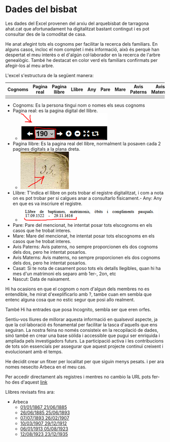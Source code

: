 # Dades del bisbat

Les dades del Excel provenen del arxiu del arquebisbat de tarragona ahat.cat que afortunadament ha digitalitzat bastant contingut i es pot consultar des de la comoditat de casa. 

He anat afegint tots els cognoms per facilitar la recerca dels familiars. En alguns casos, incloc el nom complet i més informació, això és perquè han despertat el meu interès o el d'algún col·laborador en la recerca de l'arbre genealògic. També he destacat en color verd els familiars confirmats per afegir-los al meu arbre.

L'excel s'estructura de la següent manera:


| Cognoms  | Pagina real | Pagina llibre | Llibre | Any | Pare | Mare | Avis Paterns | Avis Materns | Casat | Nascut | 
| -------- | ----------- | ------------- | ------ | --- | ---- | ---- | ------------ | ------------ | ----- | ------ |
|          |             |               |        |     |      |      |              |              |       |        | 

- Cognoms: Es la persona tingui nom o nomes els seus cognoms
- Pagina real: es la pagina digital del llibre.
  - ![pagina](https://github.com/arbreFamiliar/DadesGenerals/blob/master/Bisbats/Catalunya/Tarragona/guia/pagina.PNG)
- Pagina llibre: Es la pagina real del llibre, normalment la posaven cada 2 pagines digitals a la plana dreta.
  - ![pagina real](https://github.com/arbreFamiliar/DadesGenerals/blob/master/Bisbats/Catalunya/Tarragona/guia/paginar.PNG)
- Llibre: T'indica el llibre on pots trobar el registre digitalitzat, i com a nota on es pot trobar per si calgues anar a consultarlo fisicament.- Any: Any en que es va inscriure el registre.
  - ![llibre](https://github.com/arbreFamiliar/DadesGenerals/blob/master/Bisbats/Catalunya/Tarragona/guia/llibre.PNG)
- Pare: Pare del mencionat, he intentat posar tots elscognoms en els casos que he trobat interes.
- Mare: Mare del mencionat, he intentat posar tots elscognoms en els casos que he trobat interes.
- Avis Paterns: Avis paterns, no sempre proporcionen els dos cognoms dels dos, pero he intentat posarlos.
- Avis Materns: Avis materns, no sempre proporcionen els dos cognoms dels dos, pero he intentat posarlos.
- Casat: Si te nota de casament poso tots els detalls llegibles, quan hi ha mes d'un matrimoni els separo amb 1er-, 2on, etc
- Nascut: Data de naixament.

Hi ha ocasions en que el cognom o nom d'algun dels membres no es entendible, he mirat d'exeplificarlo amb ?, tambe cuan em sembla que entenc alguna cosa que no estic segur que posi allo realment.

També Hi ha entrades que posa Incognito, sembla ser que eren orfes.

Sentiu-vos lliures de millorar aquesta informació en qualsevol aspecte, ja que la col·laboració és fonamental per facilitar la tasca d'aquells que ens seguiran. La nostra feina no només consisteix en la recopilació de dades, sinó també en crear una base sòlida i accessible que pugui ser enriquida i ampliada pels investigadors futurs. La participació activa i les contribucions de tots són essencials per assegurar que aquest projecte continuï creixent i evolucionant amb el temps.

He decidit crear un fitxer per localitat per que siguin menys pesats. i per ara nomes nesecito Arbeca en el meu cas.

Per accedir directament als registres i mentres no cambio la URL pots fer-ho des d'aquest [link](https://arxiuenlinia.ahat.cat/FonsDocumentals)

Llibres revisats fins ara:
- Arbeca
  - [01/01/1867 21/06/1885](https://arxiuenlinia.ahat.cat/Document/0000019911)
  - [26/06/1885 25/06/1893](https://arxiuenlinia.ahat.cat/Document/0000019886)
  - [07/07/1893 26/02/1907](https://arxiuenlinia.ahat.cat/Document/0000019889)
  - [10/03/1907 29/12/1912](https://arxiuenlinia.ahat.cat/Document/0000019883)
  - [06/01/1913 05/08/1923](https://arxiuenlinia.ahat.cat/Document/0000019881)
  - [12/08/1923 23/12/1935](https://arxiuenlinia.ahat.cat/Document/0000019877)
